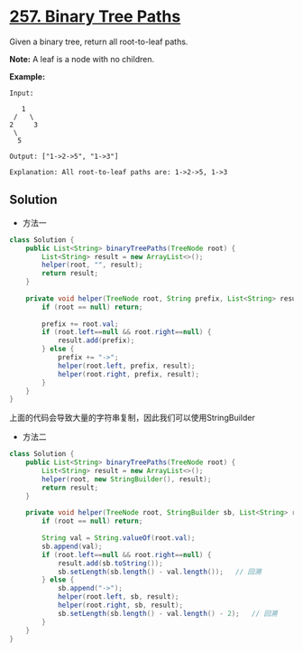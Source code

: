# [257. Binary Tree Paths](https://leetcode-cn.com/problems/binary-tree-paths/)


Given a binary tree, return all root-to-leaf paths.

**Note:** A leaf is a node with no children.

**Example:**

```
Input:

   1
 /   \
2     3
 \
  5

Output: ["1->2->5", "1->3"]

Explanation: All root-to-leaf paths are: 1->2->5, 1->3
```



## Solution

- 方法一

```java
class Solution {
    public List<String> binaryTreePaths(TreeNode root) {
        List<String> result = new ArrayList<>();
        helper(root, "", result);
        return result;
    }
    
    private void helper(TreeNode root, String prefix, List<String> result) {
        if (root == null) return;
        
        prefix += root.val;
        if (root.left==null && root.right==null) {
            result.add(prefix);
        } else {
            prefix += "->";
            helper(root.left, prefix, result);
            helper(root.right, prefix, result);
        }
    }
}
```

上面的代码会导致大量的字符串复制，因此我们可以使用StringBuilder

- 方法二

```java
class Solution {
    public List<String> binaryTreePaths(TreeNode root) {
        List<String> result = new ArrayList<>();
        helper(root, new StringBuilder(), result);
        return result;
    }
    
    private void helper(TreeNode root, StringBuilder sb, List<String> result) {
        if (root == null) return;
        
        String val = String.valueOf(root.val);
        sb.append(val);
        if (root.left==null && root.right==null) {
            result.add(sb.toString());
            sb.setLength(sb.length() - val.length());   // 回溯
        } else {
            sb.append("->");
            helper(root.left, sb, result);
            helper(root.right, sb, result);
            sb.setLength(sb.length() - val.length() - 2);   // 回溯
        }
    }
}
```

